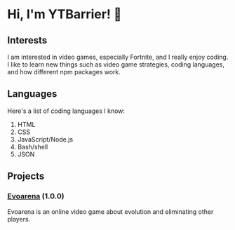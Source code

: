 # Hi, I'm YTBarrier! 👋
## Interests
I am interested in video games, especially Fortnite, and I really enjoy coding. I like to learn new things such as video game strategies, coding languages, and how different npm packages work.
## Languages
Here's a list of coding languages I know:
1. HTML
2. CSS
3. JavaScript/Node.js
4. Bash/shell
5. JSON
## Projects
### [Evoarena](https://github.com/YTBarrier/evoarena) (1.0.0)
Evoarena is an online video game about evolution and eliminating other players. 
